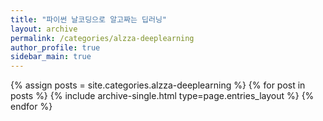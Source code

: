 ```yaml
---
title: "파이썬 날코딩으로 알고짜는 딥러닝"
layout: archive
permalink: /categories/alzza-deeplearning
author_profile: true
sidebar_main: true
---
```



{% assign posts = site.categories.alzza-deeplearning %}
{% for post in posts %} {% include archive-single.html type=page.entries_layout %} {% endfor %}